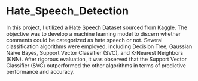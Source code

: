 # Hate_Speech_Detection
In this project, I utilized a Hate Speech Dataset sourced from Kaggle. The objective was to develop a machine learning model to discern whether comments could be categorized as hate speech or not. Several classification algorithms were employed, including Decision Tree, Gaussian Naive Bayes, Support Vector Classifier (SVC), and K-Nearest Neighbors (KNN). After rigorous evaluation, it was observed that the Support Vector Classifier (SVC) outperformed the other algorithms in terms of predictive performance and accuracy.
